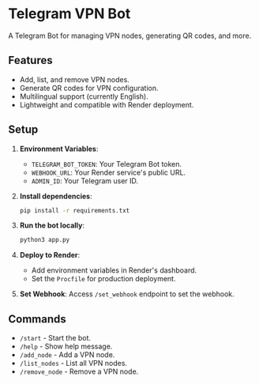 # Telegram VPN Bot

A Telegram Bot for managing VPN nodes, generating QR codes, and more.

## Features
- Add, list, and remove VPN nodes.
- Generate QR codes for VPN configuration.
- Multilingual support (currently English).
- Lightweight and compatible with Render deployment.

## Setup
1. **Environment Variables**:
   - `TELEGRAM_BOT_TOKEN`: Your Telegram Bot token.
   - `WEBHOOK_URL`: Your Render service's public URL.
   - `ADMIN_ID`: Your Telegram user ID.

2. **Install dependencies**:
   ```bash
   pip install -r requirements.txt
   ```

3. **Run the bot locally**:
   ```bash
   python3 app.py
   ```

4. **Deploy to Render**:
   - Add environment variables in Render's dashboard.
   - Set the `Procfile` for production deployment.

5. **Set Webhook**:
   Access `/set_webhook` endpoint to set the webhook.

## Commands
- `/start` - Start the bot.
- `/help` - Show help message.
- `/add_node` - Add a VPN node.
- `/list_nodes` - List all VPN nodes.
- `/remove_node` - Remove a VPN node.